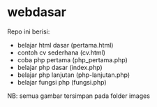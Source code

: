 # webdasar

Repo ini berisi:

- belajar html dasar (pertama.html)
- contoh cv sederhana (cv.html)
- coba php pertama (php_pertama.php)
- belajar php dasar (index.php)
- belajar php lanjutan (php-lanjutan.php)
- belajar fungsi php (fungsi.php)

NB:
semua gambar tersimpan pada folder images
